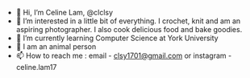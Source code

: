 - 👋 Hi, I’m Celine Lam, @clclsy
- 👀 I’m interested in a little bit of everything. I crochet, knit and am an aspiring photographer. I also cook delicious food and bake goodies.
- 🌱 I’m currently learning Computer Science at York University
- 💞️ I am an animal person
- 📫 How to reach me : email - clsy1701@gmail.com or instagram - celine.lam17

<!---
clclsy/clclsy is a ✨ special ✨ repository because its `README.md` (this file) appears on your GitHub profile.
You can click the Preview link to take a look at your changes.
--->
